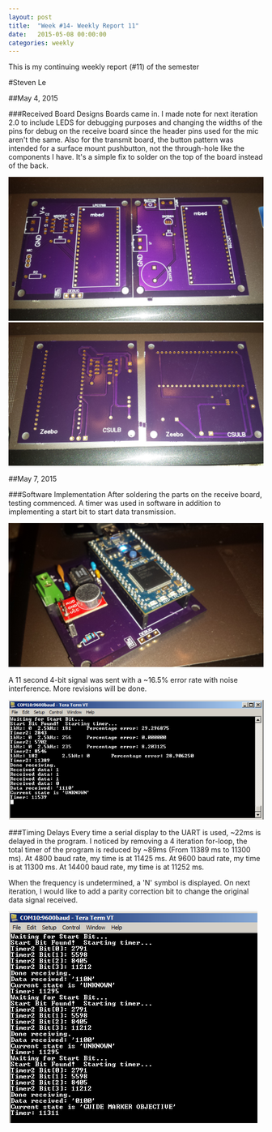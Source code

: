 ```yaml
---
layout: post
title:  "Week #14- Weekly Report 11"
date:   2015-05-08 00:00:00
categories: weekly
---
```


This is my continuing weekly report (#11) of the semester

#Steven Le

##May 4, 2015

###Received Board Designs
Boards came in.  I made note for next iteration 2.0 to include LEDS for debugging purposes and changing the widths of the pins for debug on the receive board since the header pins used for the mic aren't the same.  Also for the transmit board, the button pattern was intended for a surface mount pushbutton, not the through-hole like the components I have.  It's a simple fix to solder on the top of the board instead of the back.

![Board Front](/images/am_board1.0_front.jpg)
![Board Back](/images/am_board1.0_back.jpg)

##May 7, 2015

###Software Implementation
After soldering the parts on the receive board, testing commenced.  A timer was used in software in addition to implementing a start bit to start data transmission.

![Board Soldered](/images/am_board1.0_soldered.jpg)

A 11 second 4-bit signal was sent with a ~16.5% error rate with noise interference.  More revisions will be done.

![Software implementation](/images/am_rx1.0_test.png)

###Timing Delays
Every time a serial display to the UART is used, ~22ms is delayed in the program.  I noticed by removing a 4 iteration for-loop, the total timer of the program is reduced by ~89ms (From 11389 ms to 11300 ms).
At 4800 baud rate, my time is at 11425 ms.
At 9600 baud rate, my time is at 11300 ms.
At 14400 baud rate, my time is at 11252 ms.

When the frequency is undetermined, a 'N' symbol is displayed.  On next iteration, I would like to add a parity correction bit to change the original data signal received.

![Unknown Bit](/images/am_rx1.0_test_N.png)